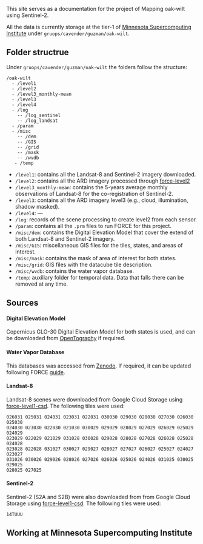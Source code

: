 This site serves as a documentation for the project of Mapping oak-wilt
using Sentinel-2.

All the data is currently storage at the tier-1 of [Minnesota
Supercomputing Institute](https://www.msi.umn.edu/) under
`gruops/cavender/guzman/oak-wilt`.

## Folder structrue

Under `gruops/cavender/guzman/oak-wilt` the folders follow the
structure:

    /oak-wilt
      - /level1
      - /level2
      - /level3_monthly-mean
      - /level3
      - /level4
      - /log
        -- /log_sentinel
        -- /log_landsat
      - /param
      - /misc
        -- /dem
        -- /GIS
        -- /grid
        -- /mask
        -- /wvdb
       - /temp

-   `/level1`: contains all the Landsat-8 and Sentinel-2 imagery
    downloaded.
-   `/level2`: contains all the ARD imagery processed through
    [force-level2](https://force-eo.readthedocs.io/en/latest/howto/l2-ard.html#tut-ard)
-   `/level3_monthly-mean`: contains the 5-years average monthly
    observations of Landsat-8 for the co-registration of Sentinel-2.
-   `/level3`: contains all the ARD imagery level3 (e.g., cloud,
    illumination, shadow masked).
-   `/level4`: —
-   `/log`: records of the scene processing to create level2 from each
    sensor.
-   `/param`: contains all the `.prm` files to run FORCE for this
    project.
-   `/misc/dem`: contains the Digital Elevation Model that cover the
    extend of both Landsat-8 and Sentinel-2 imagery.
-   `/misc/GIS`: miscellaneous GIS files for the tiles, states, and
    areas of interest.
-   `/misc/mask`: contains the mask of area of interest for both states.
-   `/misc/grid`: GIS files with the datacube tile description.
-   `/misc/wvdb`: contains the water vapor database.
-   `/temp`: auxiliary folder for temporal data. Data that falls there
    can be removed at any time.

## Sources

#### Digital Elevation Model

Copernicus GLO-30 Digital Elevation Model for both states is used, and
can be downloaded from
[OpenTography](https://portal.opentopography.org/raster?opentopoID=OTSDEM.032021.4326.3)
if required.

#### Water Vapor Database

This databases was accessed from
[Zenodo](https://zenodo.org/record/4468701#.YfF4IPvF05k). If required,
it can be updated following FORCE
[guide](https://force-eo.readthedocs.io/en/latest/howto/wvdb.html).

#### Landsat-8

Landsat-8 scenes were downloaded from Google Cloud Storage using
[force-level1-csd](https://force-eo.readthedocs.io/en/latest/howto/level1-csd.html).
The following tiles were used:

    026031 025031 024031 023031 022031 030030 029030 028030 027030 026030 025030 
    024030 023030 022030 021030 030029 029029 028029 027029 026029 025029 024029 
    023029 022029 021029 031028 030028 029028 028028 027028 026028 025028 024028 
    023028 022028 031027 030027 029027 028027 027027 026027 025027 024027 023027 
    031026 030026 029026 028026 027026 026026 025026 024026 031025 030025 029025 
    028025 027025

#### Sentinel-2

Sentinel-2 (S2A and S2B) were also downloaded from from Google Cloud
Storage using
[force-level1-csd](https://force-eo.readthedocs.io/en/latest/howto/level1-csd.html).
The following tiles were used:

    14TUUU

## Working at Minnesota Supercomputing Institute
